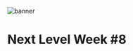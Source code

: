 ![banner](https://res.cloudinary.com/dloadb2bx/image/upload/v1651524405/cf0ee83c-35ad-4afb-9ace-60a17dfd4a1f-cover_rx8txw.png)

# Next Level Week #8
